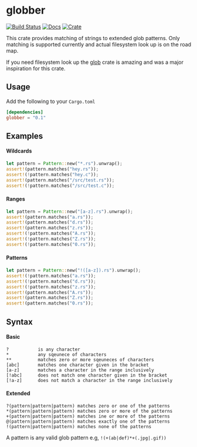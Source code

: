 # globber

[![Build Status](https://travis-ci.org/CJP10/globber.svg?branch=master)](https://travis-ci.org/CJP10/globber)
[![Docs](https://docs.rs/globber/badge.svg)](https://docs.rs/globber)
[![Crate](https://meritbadge.herokuapp.com/globber)](https://crates.io/crates/globber)

This crate provides matching of strings to extended glob patterns.
Only matching is supported currently and actual filesystem look up is on the road map.

If you need filesystem look up the [glob] crate is amazing and was a major inspiration for this crate.

## Usage
Add the following to your `Cargo.toml`
```toml
[dependencies]
globber = "0.1"
```

## Examples

#### Wildcards
```rust
let pattern = Pattern::new("*.rs").unwrap();
assert!(pattern.matches("hey.rs"));
assert!(!pattern.matches("hey.c"));
assert!(pattern.matches("/src/test.rs"));
assert!(!pattern.matches("/src/test.c"));
```
#### Ranges
```rust
let pattern = Pattern::new("[a-z].rs").unwrap();
assert!(pattern.matches("a.rs"));
assert!(pattern.matches("d.rs"));
assert!(pattern.matches("z.rs"));
assert!(!pattern.matches("A.rs"));
assert!(!pattern.matches("Z.rs"));
assert!(!pattern.matches("0.rs"));
```
#### Patterns
```rust
let pattern = Pattern::new("!([a-z]).rs").unwrap();
assert!(!pattern.matches("a.rs"));
assert!(!pattern.matches("d.rs"));
assert!(!pattern.matches("z.rs"));
assert!(pattern.matches("A.rs"));
assert!(pattern.matches("Z.rs"));
assert!(pattern.matches("0.rs"));
```

## Syntax
#### Basic
```
?           is any character
*           any sqeunece of characters
**          matches zero or more sqeuneces of characters
[abc]       matches one character given in the bracket
[a-z]       matches a character in the range inclusively
[!abc]      does not match one character given in the bracket
[!a-z]      does not match a character in the range inclusively
```
#### Extended
```
?(pattern|pattern|pattern) matches zero or one of the patterns
*(pattern|pattern|pattern) matches zero or more of the patterns
+(pattern|pattern|pattern) matches ine or more of the patterns
@(pattern|pattern|pattern) matches exactly one of the patterns
!(pattern|pattern|pattern) matches none of the patterns
```
A pattern is any valid glob pattern e.g, `!(+(ab|def)*+(.jpg|.gif))`

[glob]: https://github.com/rust-lang-nursery/glob
